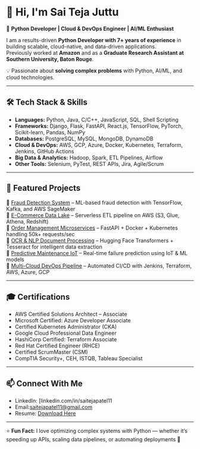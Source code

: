 # 👋 Hi, I'm Sai Teja Juttu

🚀 **Python Developer | Cloud & DevOps Engineer | AI/ML Enthusiast**  

I am a results-driven **Python Developer with 7+ years of experience** in building scalable, cloud-native, and data-driven applications.  
Previously worked at **Amazon** and as a **Graduate Research Assistant at Southern University, Baton Rouge**.  

💡 Passionate about **solving complex problems** with Python, AI/ML, and cloud technologies.  

---

## 🛠️ Tech Stack & Skills
- **Languages:** Python, Java, C/C++, JavaScript, SQL, Shell Scripting  
- **Frameworks:** Django, Flask, FastAPI, React.js, TensorFlow, PyTorch, Scikit-learn, Pandas, NumPy  
- **Databases:** PostgreSQL, MySQL, MongoDB, DynamoDB  
- **Cloud & DevOps:** AWS, GCP, Azure, Docker, Kubernetes, Terraform, Jenkins, GitHub Actions  
- **Big Data & Analytics:** Hadoop, Spark, ETL Pipelines, Airflow  
- **Other Tools:** Selenium, PyTest, REST APIs, Jira, Agile/Scrum  

---

## 📂 Featured Projects
🔹 [Fraud Detection System](#) – ML-based fraud detection with TensorFlow, Kafka, and AWS SageMaker  
🔹 [E-Commerce Data Lake](#) – Serverless ETL pipeline on AWS (S3, Glue, Athena, Redshift)  
🔹 [Order Management Microservices](#) – FastAPI + Docker + Kubernetes handling 50k+ requests/sec  
🔹 [OCR & NLP Document Processing](#) – Hugging Face Transformers + Tesseract for intelligent data extraction  
🔹 [Predictive Maintenance IoT](#) – Real-time failure prediction using IoT & ML models  
🔹 [Multi-Cloud DevOps Pipeline](#) – Automated CI/CD with Jenkins, Terraform, AWS, Azure, GCP  

---

## 🎓 Certifications
- AWS Certified Solutions Architect – Associate  
- Microsoft Certified: Azure Developer Associate  
- Certified Kubernetes Administrator (CKA)  
- Google Cloud Professional Data Engineer  
- HashiCorp Certified: Terraform Associate  
- Red Hat Certified Engineer (RHCE)  
- Certified ScrumMaster (CSM)  
- CompTIA Security+, CEH, ISTQB, Tableau Specialist  

---

## 📫 Connect With Me
- LinkedIn: [linkedin.com/in/saitejapatel11  
- Email:saitejapatel11@gmail.com
- Resume: [Download Here](#)  

---

⭐ **Fun Fact:** I love optimizing complex systems with Python — whether it’s speeding up APIs, scaling data pipelines, or automating deployments 🚀  
